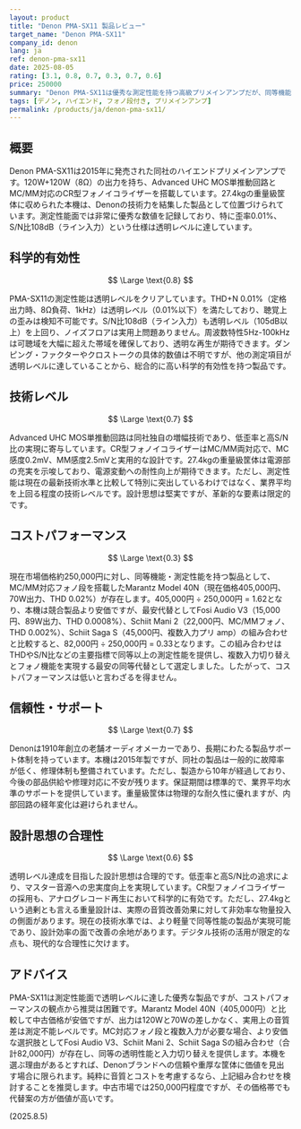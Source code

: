 ```yaml
---
layout: product
title: "Denon PMA-SX11 製品レビュー"
target_name: "Denon PMA-SX11"
company_id: denon
lang: ja
ref: denon-pma-sx11
date: 2025-08-05
rating: [3.1, 0.8, 0.7, 0.3, 0.7, 0.6]
price: 250000
summary: "Denon PMA-SX11は優秀な測定性能を持つ高級プリメインアンプだが、同等機能の製品と比較して価格が高すぎる"
tags: [デノン, ハイエンド, フォノ段付き, プリメインアンプ]
permalink: /products/ja/denon-pma-sx11/
---
```

## 概要

Denon PMA-SX11は2015年に発売された同社のハイエンドプリメインアンプです。120W+120W（8Ω）の出力を持ち、Advanced UHC MOS単推動回路とMC/MM対応のCR型フォノイコライザーを搭載しています。27.4kgの重量級筐体に収められた本機は、Denonの技術力を結集した製品として位置づけられています。測定性能面では非常に優秀な数値を記録しており、特に歪率0.01%、S/N比108dB（ライン入力）という仕様は透明レベルに達しています。

## 科学的有効性

$$ \Large \text{0.8} $$

PMA-SX11の測定性能は透明レベルをクリアしています。THD+N 0.01%（定格出力時、8Ω負荷、1kHz）は透明レベル（0.01%以下）を満たしており、聴覚上の歪みは検知不可能です。S/N比108dB（ライン入力）も透明レベル（105dB以上）を上回り、ノイズフロアは実用上問題ありません。周波数特性5Hz-100kHzは可聴域を大幅に超えた帯域を確保しており、透明な再生が期待できます。ダンピング・ファクターやクロストークの具体的数値は不明ですが、他の測定項目が透明レベルに達していることから、総合的に高い科学的有効性を持つ製品です。

## 技術レベル

$$ \Large \text{0.7} $$

Advanced UHC MOS単推動回路は同社独自の増幅技術であり、低歪率と高S/N比の実現に寄与しています。CR型フォノイコライザーはMC/MM両対応で、MC感度0.2mV、MM感度2.5mVと実用的な設計です。27.4kgの重量級筐体は電源部の充実を示唆しており、電源変動への耐性向上が期待できます。ただし、測定性能は現在の最新技術水準と比較して特別に突出しているわけではなく、業界平均を上回る程度の技術レベルです。設計思想は堅実ですが、革新的な要素は限定的です。

## コストパフォーマンス

$$ \Large \text{0.3} $$

現在市場価格約250,000円に対し、同等機能・測定性能を持つ製品として、MC/MM対応フォノ段を搭載したMarantz Model 40N（現在価格405,000円、70W出力、THD 0.02%）が存在します。405,000円 ÷ 250,000円 = 1.62となり、本機は競合製品より安価ですが、最安代替としてFosi Audio V3（15,000円、89W出力、THD 0.0008%）、Schiit Mani 2（22,000円、MC/MMフォノ、THD 0.002%）、Schiit Saga S（45,000円、複数入力プリ amp）の組み合わせと比較すると、82,000円 ÷ 250,000円 = 0.33となります。この組み合わせはTHDやS/N比などの主要指標で同等以上の測定性能を提供し、複数入力切り替えとフォノ機能を実現する最安の同等代替として選定しました。したがって、コストパフォーマンスは低いと言わざるを得ません。

## 信頼性・サポート

$$ \Large \text{0.7} $$

Denonは1910年創立の老舗オーディオメーカーであり、長期にわたる製品サポート体制を持っています。本機は2015年製ですが、同社の製品は一般的に故障率が低く、修理体制も整備されています。ただし、製造から10年が経過しており、今後の部品供給や修理対応に不安が残ります。保証期間は標準的で、業界平均水準のサポートを提供しています。重量級筐体は物理的な耐久性に優れますが、内部回路の経年変化は避けられません。

## 設計思想の合理性

$$ \Large \text{0.6} $$

透明レベル達成を目指した設計思想は合理的です。低歪率と高S/N比の追求により、マスター音源への忠実度向上を実現しています。CR型フォノイコライザーの採用も、アナログレコード再生において科学的に有効です。ただし、27.4kgという過剰とも言える重量設計は、実際の音質改善効果に対して非効率な物量投入の側面があります。現在の技術水準では、より軽量で同等性能の製品が実現可能であり、設計効率の面で改善の余地があります。デジタル技術の活用が限定的な点も、現代的な合理性に欠けます。

## アドバイス

PMA-SX11は測定性能面で透明レベルに達した優秀な製品ですが、コストパフォーマンスの観点から推奨は困難です。Marantz Model 40N（405,000円）と比較して中古価格が安価ですが、出力は120Wと70Wの差しかなく、実用上の音質差は測定不能レベルです。MC対応フォノ段と複数入力が必要な場合、より安価な選択肢としてFosi Audio V3、Schiit Mani 2、Schiit Saga Sの組み合わせ（合計82,000円）が存在し、同等の透明性能と入力切り替えを提供します。本機を選ぶ理由があるとすれば、Denonブランドへの信頼や重厚な筐体に価値を見出す場合に限られます。純粋に音質とコストを考慮するなら、上記組み合わせを検討することを推奨します。中古市場では250,000円程度ですが、その価格帯でも代替案の方が価値が高いです。

(2025.8.5)
